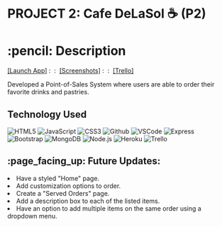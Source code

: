 # PROJECT 2: Cafe DeLaSol :coffee: (P2)

<h1 align ="center">
<h1>:pencil: Description</h1>
<a href="https://pos-system-web-gh.herokuapp.com/">[Launch App]<a> :&nbsp :&nbsp
<a href="https://imgur.com/a/ENqjtnL">[Screenshots]</a>  :&nbsp :&nbsp
<a href="https://trello.com/b/l4iqfeFl/project-2">[Trello]</a>
<p>Developed a Point-of-Sales System where users are able to order their favorite drinks and pastries.</p>



<h2>Technology Used</h2>

![HTML5](https://img.shields.io/badge/-HTML5-333?style=flat&logo=html5)
![JavaScript](https://img.shields.io/badge/-JavaScript-333?style=flat&logo=javascript) 
![CSS3](https://img.shields.io/badge/-CSS-333?style=flat&logo=css3)
![Github](https://img.shields.io/badge/-GitHub-333?style=flat&logo=github)
![VSCode](https://img.shields.io/badge/-VS_Code-333?style=flat&logo=visualstudio)
![Express](https://img.shields.io/badge/-Express-333?style=flat&logo=express)
![Bootstrap](https://img.shields.io/badge/-Bootstrap-333?style=flat&logo=bootstrap)
![MongoDB](https://img.shields.io/badge/-MongoDB-333?style=flat&logo=mongoDB)
![Node.js](https://img.shields.io/badge/-Node.js-333?style=flat&logo=node.js)
![Heroku](https://img.shields.io/badge/-Heroku-333?style=flat&logo=heroku)
![Trello](https://img.shields.io/badge/-Trello-333?style=flat&logo=trello)

<h2>:page_facing_up: Future Updates:</h2>
<li>Have a styled "Home" page.</li>
<li>Add customization options to order.</li>
<li>Create a "Served Orders" page.</li>
<li>Add a description box to each of the listed items.</li>
<li>Have an option to add multiple items on the same order using a dropdown menu.</li>
